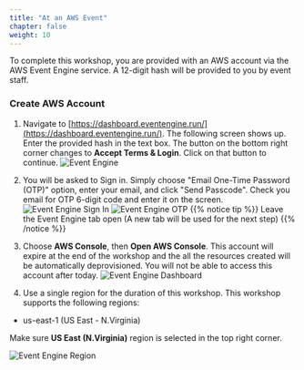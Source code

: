 ```yaml
---
title: "At an AWS Event"
chapter: false
weight: 10
---
```



To complete this workshop, you are provided with an AWS account via the AWS Event Engine service. A 12-digit hash will be provided to you by event staff.

### Create AWS Account

1. Navigate to [https://dashboard.eventengine.run/](https://dashboard.eventengine.run/). The following screen shows up. Enter the provided hash in the text box. The button on the bottom right corner changes to **Accept Terms & Login**. Click on that button to continue.
![Event Engine](/images/event-engine/event-engine-initial-screen.png)

1. You will be asked to Sign in. Simply choose "Email One-Time Password (OTP)" option, enter your email, and click "Send Passcode". Check you email for OTP 6-digit code and enter it on the screen.
   ![Event Engine Sign In](/images/10_prerequisites/eventengine-signin.png)
   ![Event Engine OTP](/images/10_prerequisites/eventengine-otp.png)
{{% notice tip %}}
Leave the Event Engine tab open (A new tab will be used for the next step)
{{% /notice %}}

1. Choose **AWS Console**, then **Open AWS Console**.
This account will expire at the end of the workshop and the all the resources created will be automatically deprovisioned. You will not be able to access this account after today.
![Event Engine Dashboard](/images/event-engine/event-engine-dashboard.png)

1. Use a single region for the duration of this workshop. This workshop supports the following regions:

* us-east-1 (US East - N.Virginia)

Make sure **US East (N.Virginia)** region is selected in the top right corner.

![Event Engine Region](/images/event-engine/event-engine-region.png)